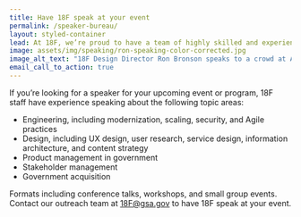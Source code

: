 ```yaml
---
title: Have 18F speak at your event
permalink: /speaker-bureau/
layout: styled-container
lead: At 18F, we’re proud to have a team of highly skilled and experienced professionals who are at the forefront of their respective fields. Many of our team members include global speakers and experts in their areas of practice.
image: assets/img/speaking/ron-speaking-color-corrected.jpg
image_alt_text: "18F Design Director Ron Bronson speaks to a crowd at AIGA Portland in 2024."
email_call_to_action: true
---
```


If you’re looking for a speaker for your upcoming event or program, 18F staff have experience speaking about the following topic areas:

- Engineering, including modernization, scaling, security, and Agile practices
- Design, including UX design, user research, service design, information architecture, and content strategy
- Product management in government
- Stakeholder management
- Government acquisition

Formats including conference talks, workshops, and small group events. Contact our outreach team at [18F@gsa.gov](mailto:18f@gsa.gov) to have 18F speak at your event.